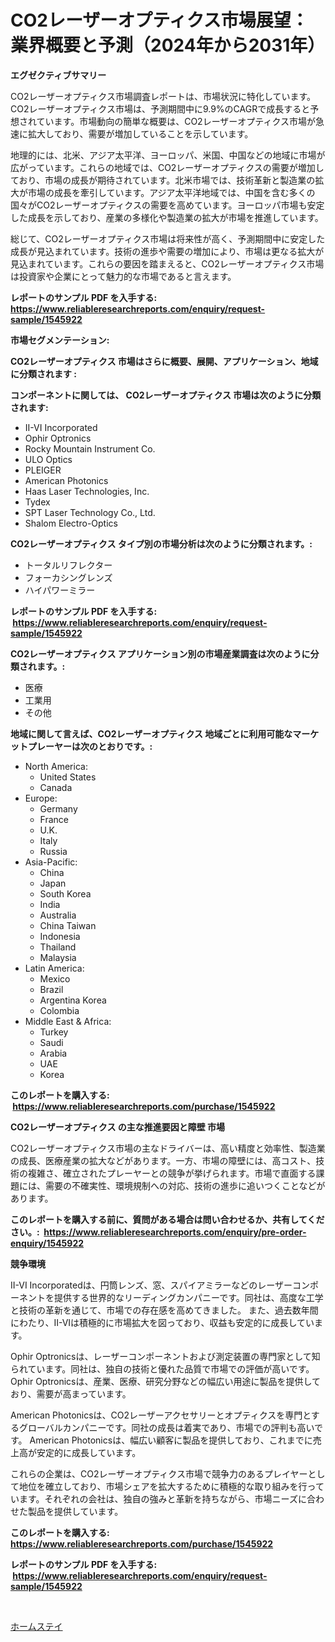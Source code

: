 <p><h1>CO2レーザーオプティクス市場展望：業界概要と予測（2024年から2031年）</h1></p><p><strong>エグゼクティブサマリー</strong></p>
<p><p>CO2レーザーオプティクス市場調査レポートは、市場状況に特化しています。CO2レーザーオプティクス市場は、予測期間中に9.9%のCAGRで成長すると予想されています。市場動向の簡単な概要は、CO2レーザーオプティクス市場が急速に拡大しており、需要が増加していることを示しています。</p><p>地理的には、北米、アジア太平洋、ヨーロッパ、米国、中国などの地域に市場が広がっています。これらの地域では、CO2レーザーオプティクスの需要が増加しており、市場の成長が期待されています。北米市場では、技術革新と製造業の拡大が市場の成長を牽引しています。アジア太平洋地域では、中国を含む多くの国々がCO2レーザーオプティクスの需要を高めています。ヨーロッパ市場も安定した成長を示しており、産業の多様化や製造業の拡大が市場を推進しています。</p><p>総じて、CO2レーザーオプティクス市場は将来性が高く、予測期間中に安定した成長が見込まれています。技術の進歩や需要の増加により、市場は更なる拡大が見込まれています。これらの要因を踏まえると、CO2レーザーオプティクス市場は投資家や企業にとって魅力的な市場であると言えます。</p></p>
<p><strong>レポートのサンプル PDF を入手する: <a href="https://www.reliableresearchreports.com/enquiry/request-sample/1545922">https://www.reliableresearchreports.com/enquiry/request-sample/1545922</a></strong></p>
<p><strong>市場セグメンテーション:</strong></p>
<p><strong> CO2レーザーオプティクス 市場はさらに概要、展開、アプリケーション、地域に分類されます :</strong></p>
<p><strong>コンポーネントに関しては、 CO2レーザーオプティクス 市場は次のように分類されます: &nbsp;</strong></p>
<p><ul><li>II-VI Incorporated</li><li>Ophir Optronics</li><li>Rocky Mountain Instrument Co.</li><li>ULO Optics</li><li>PLEIGER</li><li>American Photonics</li><li>Haas Laser Technologies, Inc.</li><li>Tydex</li><li>SPT Laser Technology Co., Ltd.</li><li>Shalom Electro-Optics</li></ul></p>
<p><strong> CO2レーザーオプティクス タイプ別の市場分析は次のように分類されます。:</strong></p>
<p><ul><li>トータルリフレクター</li><li>フォーカシングレンズ</li><li>ハイパワーミラー</li></ul></p>
<p><strong>レポートのサンプル PDF を入手する: &nbsp;<a href="https://www.reliableresearchreports.com/enquiry/request-sample/1545922">https://www.reliableresearchreports.com/enquiry/request-sample/1545922</a></strong></p>
<p><strong> CO2レーザーオプティクス アプリケーション別の市場産業調査は次のように分類されます。:</strong></p>
<p><ul><li>医療</li><li>工業用</li><li>その他</li></ul></p>
<p><strong>地域に関して言えば、CO2レーザーオプティクス 地域ごとに利用可能なマーケットプレーヤーは次のとおりです。:</strong></p>
<p><ul>
    <li>
        North America:
        <ul>
            <li>United States</li>
            <li>Canada</li>
        </ul>
    </li>
    <li>
        Europe:
        <ul>
            <li>Germany</li>
            <li>France</li>
            <li>U.K.</li>
            <li>Italy</li>
            <li>Russia</li>
        </ul>
    </li>
    <li>
        Asia-Pacific:
        <ul>
            <li>China</li>
            <li>Japan</li>
            <li>South Korea</li>
            <li>India</li>
            <li>Australia</li>
            <li>China Taiwan</li>
            <li>Indonesia</li>
            <li>Thailand</li>
            <li>Malaysia</li>
        </ul>
    </li>
    <li>
        Latin America:
        <ul>
            <li>Mexico</li>
            <li>Brazil</li>
            <li>Argentina Korea</li>
            <li>Colombia</li>
        </ul>
    </li>
    <li>
        Middle East & Africa:
        <ul>
            <li>Turkey</li>
            <li>Saudi</li>
            <li>Arabia</li>
            <li>UAE</li>
            <li>Korea</li>
        </ul>
    </li>
    </ul></p>
<p><strong>このレポートを購入する: &nbsp;<a href="https://www.reliableresearchreports.com/purchase/1545922">https://www.reliableresearchreports.com/purchase/1545922</a></strong></p>
<p><strong>CO2レーザーオプティクス の主な推進要因と障壁 市場</strong></p>
<p><p>CO2レーザーオプティクス市場の主なドライバーは、高い精度と効率性、製造業の成長、医療産業の拡大などがあります。一方、市場の障壁には、高コスト、技術の複雑さ、確立されたプレーヤーとの競争が挙げられます。市場で直面する課題には、需要の不確実性、環境規制への対応、技術の進歩に追いつくことなどがあります。</p></p>
<p><strong>このレポートを購入する前に、質問がある場合は問い合わせるか、共有してください。:&nbsp; <a href="https://www.reliableresearchreports.com/enquiry/pre-order-enquiry/1545922">https://www.reliableresearchreports.com/enquiry/pre-order-enquiry/1545922</a></strong></p>
<p><strong>競争環境</strong></p>
<p><p>II-VI Incorporatedは、円筒レンズ、窓、スパイアミラーなどのレーザーコンポーネントを提供する世界的なリーディングカンパニーです。同社は、高度な工学と技術の革新を通じて、市場での存在感を高めてきました。 また、過去数年間にわたり、II-VIは積極的に市場拡大を図っており、収益も安定的に成長しています。</p><p>Ophir Optronicsは、レーザーコンポーネントおよび測定装置の専門家として知られています。同社は、独自の技術と優れた品質で市場での評価が高いです。 Ophir Optronicsは、産業、医療、研究分野などの幅広い用途に製品を提供しており、需要が高まっています。</p><p>American Photonicsは、CO2レーザーアクセサリーとオプティクスを専門とするグローバルカンパニーです。同社の成長は着実であり、市場での評判も高いです。 American Photonicsは、幅広い顧客に製品を提供しており、これまでに売上高が安定的に成長しています。</p><p>これらの企業は、CO2レーザーオプティクス市場で競争力のあるプレイヤーとして地位を確立しており、市場シェアを拡大するために積極的な取り組みを行っています。それぞれの会社は、独自の強みと革新を持ちながら、市場ニーズに合わせた製品を提供しています。</p></p>
<p><strong>このレポートを購入する: &nbsp; <a href="https://www.reliableresearchreports.com/purchase/1545922">https://www.reliableresearchreports.com/purchase/1545922</a></strong></p>
<p><strong>レポートのサンプル PDF を入手する: &nbsp;<a href="https://www.reliableresearchreports.com/enquiry/request-sample/1545922">https://www.reliableresearchreports.com/enquiry/request-sample/1545922</a></strong><strong></strong></p>
<p>&nbsp;</p>
<p><p><a href="https://github.com/one-cool-chick/Market-Research-Report-List-1/blob/main/684052813201.md">ホームステイ</a></p></p>